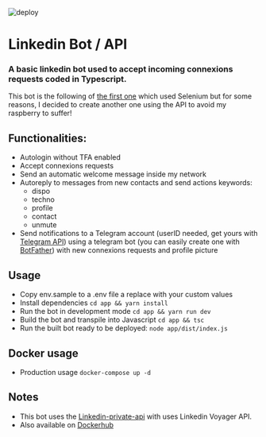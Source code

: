 ![deploy](https://github.com/busshi/linkedin_bot_api/actions/workflows/deploy.yml/badge.svg)

# Linkedin Bot / API

### A basic linkedin bot used to accept incoming connexions requests coded in Typescript.

This bot is the following of [the first one](https://github.com/busshi/linkedin_bot_api) which used Selenium but for some reasons, I decided to create another one using the API to avoid my raspberry to suffer!

## Functionalities:

- Autologin without TFA enabled
- Accept connexions requests
- Send an automatic welcome message inside my network
- Autoreply to messages from new contacts and send actions keywords:
  - dispo
  - techno
  - profile
  - contact
  - unmute
- Send notifications to a Telegram account (userID needed, get yours with [Telegram API](https://core.telegram.org/bots/api#getting-updates)) using a telegram bot (you can easily create one with [BotFather](https://telegram.me/BotFather)) with new connexions requests and profile picture

## Usage

- Copy env.sample to a .env file a replace with your custom values
- Install dependencies `cd app && yarn install`
- Run the bot in development mode `cd app && yarn run dev`
- Build the bot and transpile into Javascript `cd app && tsc`
- Run the built bot ready to be deployed: `node app/dist/index.js`

## Docker usage

- Production usage `docker-compose up -d`

## Notes

- This bot uses the [Linkedin-private-api](https://github.com/eilonmore/linkedin-private-api) with uses Linkedin Voyager API.
- Also available on [Dockerhub](https://hub.docker.com/busshi/linkedin_bot_api)
